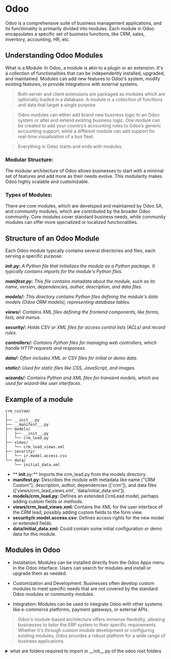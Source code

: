 # Odoo
Odoo is a comprehensive suite of business management applications, and its functionality is primarily divided into modules. Each module in Odoo encapsulates a specific set of business functions, like CRM, sales, inventory, accounting, HR, etc.

## Understanding Odoo Modules
What is a Module: In Odoo, a module is akin to a plugin or an extension. It's a collection of functionalities that can be independently installed, upgraded, and maintained. Modules can add new features to Odoo's system, modify existing features, or provide integrations with external systems.

> Both server and client extensions are packaged as modules which are optionally loaded in a database. A module is a collection of functions and data that target a single purpose.

> Odoo modules can either add brand new business logic to an Odoo system or alter and extend existing business logic. One module can be created to add your country’s accounting rules to Odoo’s generic accounting support, while a different module can add support for real-time visualisation of a bus fleet.

> Everything in Odoo starts and ends with modules.


### Modular Structure: 
The modular architecture of Odoo allows businesses to start with a minimal set of features and add more as their needs evolve. This modularity makes Odoo highly scalable and customizable.

### Types of Modules: 
There are core modules, which are developed and maintained by Odoo SA, and community modules, which are contributed by the broader Odoo community. Core modules cover standard business needs, while community modules can offer more specialized or localized functionalities.

## Structure of an Odoo Module
Each Odoo module typically contains several directories and files, each serving a specific purpose:

_**__init__.py:**_ _A Python file that initializes the module as a Python package. It typically contains imports for the module's Python files._

_**__manifest__.py:** This file contains metadata about the module, such as its name, version, dependencies, author, description, and data files._

_**models/:** This directory contains Python files defining the module's data models (Odoo ORM models), representing database tables._

_**views/:** Contains XML files defining the frontend components, like forms, lists, and menus._

_**security/:** Holds CSV or XML files for access control lists (ACLs) and record rules._

_**controllers/:** Contains Python files for managing web controllers, which handle HTTP requests and responses._

_**data/:** Often includes XML or CSV files for initial or demo data._

_**static/:** Used for static files like CSS, JavaScript, and images._

_**wizards/:** Contains Python and XML files for transient models, which are used for wizard-like user interfaces._


## Example of a module
```
crm_custom/
│
├── __init__.py
├── __manifest__.py
├── models/
│   ├── __init__.py
│   └── crm_lead.py
├── views/
│   └── crm_lead_views.xml
├── security/
│   └── ir.model.access.csv
└── data/
    └── initial_data.xml
```

- ** __init__.py:** Imports the crm_lead.py from the models directory.
- **__manifest__.py:** Describes the module with metadata like name ("CRM Custom"), description, author, dependencies (['crm']), and data files (['views/crm_lead_views.xml', 'data/initial_data.xml']).
- **models/crm_lead.py:** Defines an extended CrmLead model, perhaps adding custom fields or methods.
- **views/crm_lead_views.xml:** Contains the XML for the user interface of the CRM lead, possibly adding custom fields to the form view.
- **security/ir.model.access.csv:** Defines access rights for the new model or extended fields.
- **data/initial_data.xml:** Could contain some initial configuration or demo data for this module.

## Modules in Odoo
- Installation: Modules can be installed directly from the Odoo Apps menu in the Odoo interface. Users can search for modules and install or upgrade them as needed.

- Customization and Development: Businesses often develop custom modules to meet specific needs that are not covered by the standard Odoo modules or community modules.

- Integration: Modules can be used to integrate Odoo with other systems like e-commerce platforms, payment gateways, or external APIs.

> Odoo's module-based architecture offers immense flexibility, allowing businesses to tailor the ERP system to their specific requirements. Whether it's through custom module development or configuring existing modules, Odoo provides a robust platform for a wide range of business applications.
  

<details>
<summary>  what are folders required to import in __init__.py of the odoo root folders</summary>
> In the __init__.py file of an Odoo module, you typically import the Python packages and modules that make up that module. The __init__.py file serves as an initializer for the module, indicating to Python that the directory should be treated as a package. This file is also where you define which parts of your module are to be loaded by Odoo.

_Here's an overview of what is usually imported in the __init__.py file of an Odoo module:_

- **Models**: The Python classes defining the data models (which correspond to database tables) are imported here. These classes are usually located in the models directory of the module.

- **Controllers**: If your module defines web controllers (for example, to handle routes or web requests), they are typically located in a controllers directory and imported in the __init__.py file.

- **Wizards**: If your module uses wizards (transient models for temporary data or user interactions), these are often placed in a wizards directory and should be imported.

- **Reports**: If you have custom report templates or report logic, they are generally stored in a reports directory.

- **Data Files**: While data files like XML or CSV are not imported in the __init__.py file, they are referenced in the module's manifest file (__manifest__.py) for data initialization or updates.
- 

>  __init__.py File Content

Based on this structure, the __init__.py file in your my_module directory would look like this:

```

# Import models
from . import models

# Import controllers
from . import controllers

# Import wizards
from . import wizards

# Import reports
from . import reports

```

</details>
